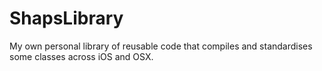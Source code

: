 ShapsLibrary
============

My own personal library of reusable code that compiles and standardises some classes across iOS and OSX.
